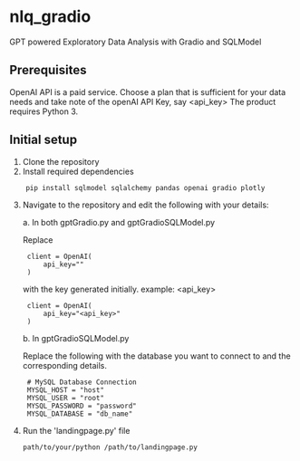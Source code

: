 # nlq_gradio
GPT powered Exploratory Data Analysis with Gradio and SQLModel

## Prerequisites
OpenAI API is a paid service. Choose a plan that is sufficient for your data needs and take note of the openAI API Key, say <api_key>
The product requires Python 3.

## Initial setup
1. Clone the repository
2. Install required dependencies
```
    pip install sqlmodel sqlalchemy pandas openai gradio plotly
```
3. Navigate to the repository and edit the following with your details:

   a. In both gptGradio.py and gptGradioSQLModel.py

   Replace
       
        client = OpenAI(
            api_key=""
        )
    with the key generated initially. example: <api_key>
    
        client = OpenAI(
            api_key="<api_key>"
        )
   
    b. In gptGradioSQLModel.py
   
    Replace the following with the database you want to connect to and the corresponding details.
   
        # MySQL Database Connection
        MYSQL_HOST = "host"
        MYSQL_USER = "root"
        MYSQL_PASSWORD = "password"
        MYSQL_DATABASE = "db_name"

4. Run the 'landingpage.py' file

       path/to/your/python /path/to/landingpage.py
